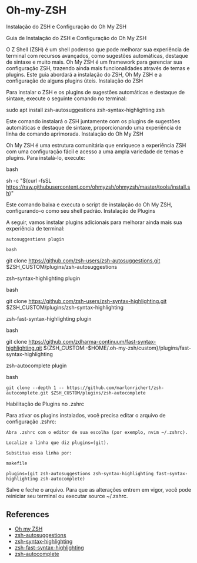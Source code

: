 # Oh-my-ZSH
Instalação do ZSH e Configuração do Oh My ZSH

Guia de Instalação do ZSH e Configuração do Oh My ZSH

O Z Shell (ZSH) é um shell poderoso que pode melhorar sua experiência de terminal com recursos avançados, como sugestões automáticas, destaque de sintaxe e muito mais. Oh My ZSH é um framework para gerenciar sua configuração ZSH, trazendo ainda mais funcionalidades através de temas e plugins. Este guia abordará a instalação do ZSH, Oh My ZSH e a configuração de alguns plugins úteis.
Instalação do ZSH

Para instalar o ZSH e os plugins de sugestões automáticas e destaque de sintaxe, execute o seguinte comando no terminal:

sudo apt install zsh-autosuggestions zsh-syntax-highlighting zsh

Este comando instalará o ZSH juntamente com os plugins de sugestões automáticas e destaque de sintaxe, proporcionando uma experiência de linha de comando aprimorada.
Instalação do Oh My ZSH

Oh My ZSH é uma estrutura comunitária que enriquece a experiência ZSH com uma configuração fácil e acesso a uma ampla variedade de temas e plugins. Para instalá-lo, execute:

bash

sh -c "$(curl -fsSL https://raw.githubusercontent.com/ohmyzsh/ohmyzsh/master/tools/install.sh)"

Este comando baixa e executa o script de instalação do Oh My ZSH, configurando-o como seu shell padrão.
Instalação de Plugins

A seguir, vamos instalar plugins adicionais para melhorar ainda mais sua experiência de terminal:

    autosuggestions plugin

    bash

git clone https://github.com/zsh-users/zsh-autosuggestions.git $ZSH_CUSTOM/plugins/zsh-autosuggestions

zsh-syntax-highlighting plugin

bash

git clone https://github.com/zsh-users/zsh-syntax-highlighting.git $ZSH_CUSTOM/plugins/zsh-syntax-highlighting

zsh-fast-syntax-highlighting plugin

bash

git clone https://github.com/zdharma-continuum/fast-syntax-highlighting.git ${ZSH_CUSTOM:-$HOME/.oh-my-zsh/custom}/plugins/fast-syntax-highlighting

zsh-autocomplete plugin

bash

    git clone --depth 1 -- https://github.com/marlonrichert/zsh-autocomplete.git $ZSH_CUSTOM/plugins/zsh-autocomplete

Habilitação de Plugins no .zshrc

Para ativar os plugins instalados, você precisa editar o arquivo de configuração .zshrc:

    Abra .zshrc com o editor de sua escolha (por exemplo, nvim ~/.zshrc).

    Localize a linha que diz plugins=(git).

    Substitua essa linha por:

    makefile

    plugins=(git zsh-autosuggestions zsh-syntax-highlighting fast-syntax-highlighting zsh-autocomplete)

Salve e feche o arquivo. Para que as alterações entrem em vigor, você pode reiniciar seu terminal ou executar source ~/.zshrc.

## References

 - [Oh my ZSH](https://github.com/ohmyzsh/ohmyzsh)
 - [zsh-autosuggestions](https://github.com/zsh-users/zsh-autosuggestions)
 - [zsh-syntax-highlighting](https://github.com/zsh-users/zsh-syntax-highlighting)
 - [zsh-fast-syntax-highlighting](https://github.com/zdharma/fast-syntax-highlighting)
 - [zsh-autocomplete](https://github.com/marlonrichert/zsh-autocomplete)

